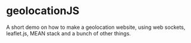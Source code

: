 # geolocationJS
A short demo on how to make a geolocation website, using web sockets, leaflet.js, MEAN stack and a bunch of other things.
